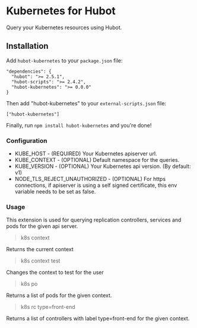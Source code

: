 # Kubernetes for Hubot

Query your Kubernetes resources using Hubot.

## Installation

Add `hubot-kubernetes` to your `package.json` file:

    "dependencies": {
      "hubot": ">= 2.5.1",
      "hubot-scripts": ">= 2.4.2",
      "hubot-kubernetes": ">= 0.0.0"
    }

Then add "hubot-kubernetes" to your `external-scripts.json` file:

    ["hubot-kubernetes"]

Finally, run `npm install hubot-kubernetes` and you're done!

### Configuration

- KUBE_HOST - (REQUIRED) Your Kubernetes apiserver url.
- KUBE_CONTEXT - (OPTIONAL) Default namespace for the queries. 
- KUBE_VERSION - (OPTIONAL) Your Kubernetes api version. (By default: v1)
- NODE_TLS_REJECT_UNAUTHORIZED - (OPTIONAL) For https connections, if apiserver is using a self signed certificate, this env variable needs to be set as false. 

### Usage

This extension is used for querying replication controllers, services and pods for the given api server. 

 > k8s context
 
 Returns the current context
 
 > k8s context test
 
 Changes the context to test for the user
 
 > k8s po
 
 Returns a list of pods for the given context.
 
 > k8s rc type=front-end
 
 Returns a list of controllers with label type=front-end for the given context.

